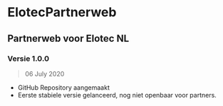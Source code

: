 # ElotecPartnerweb
## Partnerweb voor Elotec NL

### Versie 1.0.0
> 06 July 2020
- GitHub Repository aangemaakt
- Eerste stabiele versie gelanceerd, nog niet openbaar voor partners.  

